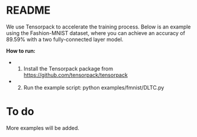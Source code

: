 # README #
We use Tensorpack to accelerate the training process. Below is an example using the Fashion-MNIST dataset, where you can achieve an accuracy of 89.59% with a two fully-connected layer model.

**How to run:**
- 1. Install the Tensorpack package from https://github.com/tensorpack/tensorpack
- 2. Run the example script:  python examples/fmnist/DLTC.py

# To do #
More examples will be added. 



